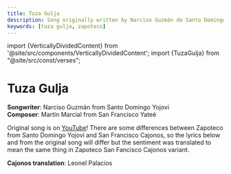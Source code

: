 ```yaml
---
title: Tuza Gulja
description: Song originally written by Narciso Guzmán de Santo Domingo Yojovi
keywords: [tuza gulja, zapoteco]
---
```

import {VerticallyDividedContent} from '@site/src/components/VerticallyDividedContent';
import {TuzaGulja} from "@site/src/const/verses";

# Tuza Gulja

**Songwriter**: Narciso Guzmán from Santo Domingo Yojovi<br/>
**Composer**: Martín Marcial from San Francisco Yateé

Original song is on [YouTube](https://youtu.be/yKNxeF4KMsY)! There are some differences between Zapoteco from Santo 
Domingo Yojovi and San Francisco Cajonos, so the lyrics below and from the original song will differ but the sentiment 
was translated to mean the same thing in Zapoteco San Fancisco Cajonos variant.

**Cajonos translation**: Leonel Palacios

<VerticallyDividedContent leftContent={TuzaGulja.zapoteco} rightContent={TuzaGulja.translation} />